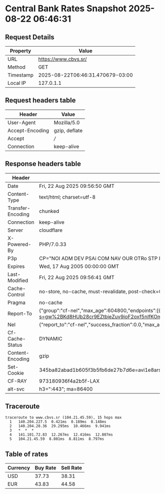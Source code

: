 # Central Bank Rates Snapshot 2025-08-22 06:46:31
## Request Details

| Property | Value |
|----------|-------|
| URL | https://www.cbvs.sr/ |
| Method | GET |
| Timestamp | 2025-08-22T06:46:31.470679-03:00 |
| Local IP | 127.0.1.1 |
    
## Request headers table

| Header | Value |
|--------|-------|
| User-Agent | Mozilla/5.0 |
| Accept-Encoding | gzip, deflate |
| Accept | */* |
| Connection | keep-alive |

    
## Response headers table
| Header | Value |
|--------|-------|
| Date | Fri, 22 Aug 2025 09:56:50 GMT |
| Content-Type | text/html; charset=utf-8 |
| Transfer-Encoding | chunked |
| Connection | keep-alive |
| Server | cloudflare |
| X-Powered-By | PHP/7.0.33 |
| P3p | CP="NOI ADM DEV PSAi COM NAV OUR OTRo STP IND DEM" |
| Expires | Wed, 17 Aug 2005 00:00:00 GMT |
| Last-Modified | Fri, 22 Aug 2025 09:56:41 GMT |
| Cache-Control | no-store, no-cache, must-revalidate, post-check=0, pre-check=0 |
| Pragma | no-cache |
| Report-To | {"group":"cf-nel","max_age":604800,"endpoints":[{"url":"https://a.nel.cloudflare.com/report/v4?s=gw%2BKd8HUb28cr9EZtbieZuv9ioF2oxf5nIfKOmzpAIfm0cEtFmscqSjFVWD4%2BFcnA5i4mfGc2TlBjOtqJmZ7gl86DS2j4WPligVo"}]} |
| Nel | {"report_to":"cf-nel","success_fraction":0.0,"max_age":604800} |
| Cf-Cache-Status | DYNAMIC |
| Content-Encoding | gzip |
| Set-Cookie | 345ba82abad1b605f3b5fb6de27b7d6e=avi1e8arsh6vtejmnus8prjd96; HttpOnly; Path=/ |
| CF-RAY | 973180936f4a2b5f-LAX |
| alt-svc | h3=":443"; ma=86400 |

## Traceroute 

```
traceroute to www.cbvs.sr (104.21.45.59), 15 hops max
  1   140.204.227.5  0.421ms  0.189ms  0.148ms 
  2   140.204.28.36  29.295ms  10.466ms  9.941ms 
  3   *  *  * 
  4   141.101.72.83  12.267ms  12.416ms  12.807ms 
  5   104.21.45.59  8.801ms  8.811ms  8.797ms 

```

## Table of rates

| Currency | Buy Rate | Sell Rate |
|----------|----------|-----------|
| USD | 37.73 | 38.31 |
| EUR | 43.83 | 44.58 |

